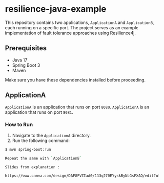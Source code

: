 # resilience-java-example

This repository contains two applications, `ApplicationA` and `ApplicationB`, each running on a specific port. 
The project serves as an example implementation of fault tolerance approaches using Resilience4j.

## Prerequisites

- Java 17
- Spring Boot 3
- Maven

Make sure you have these dependencies installed before proceeding.

## ApplicationA

`ApplicationA` is an application that runs on port `8080`.
`ApplicationA` is an application that runs on port `8081`.

### How to Run

1. Navigate to the `ApplicationA` directory.
2. Run the following command:

```bash
$ mvn spring-boot:run

Repeat the same with `ApplicationB`

Slides from explanation :

https://www.canva.com/design/DAF8PVZIaA0/113q270EYyskByNLGsFXAQ/edit?utm_content=DAF8PVZIaA0&utm_campaign=designshare&utm_medium=link2&utm_source=sharebutton


